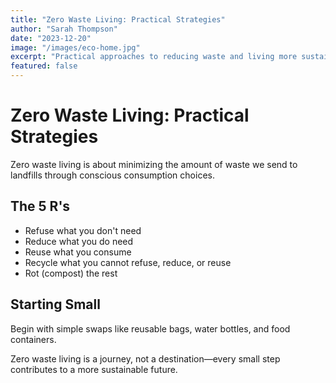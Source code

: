 ```yaml
---
title: "Zero Waste Living: Practical Strategies"
author: "Sarah Thompson"
date: "2023-12-20"
image: "/images/eco-home.jpg"
excerpt: "Practical approaches to reducing waste and living more sustainably."
featured: false
---
```


# Zero Waste Living: Practical Strategies

Zero waste living is about minimizing the amount of waste we send to landfills through conscious consumption choices.

## The 5 R's

- Refuse what you don't need
- Reduce what you do need
- Reuse what you consume
- Recycle what you cannot refuse, reduce, or reuse
- Rot (compost) the rest

## Starting Small

Begin with simple swaps like reusable bags, water bottles, and food containers.

Zero waste living is a journey, not a destination—every small step contributes to a more sustainable future.
